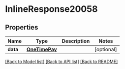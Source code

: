 # InlineResponse20058

## Properties
Name | Type | Description | Notes
------------ | ------------- | ------------- | -------------
**data** | [**OneTimePay**](OneTimePay.md) |  | [optional] 

[[Back to Model list]](../README.md#documentation-for-models) [[Back to API list]](../README.md#documentation-for-api-endpoints) [[Back to README]](../README.md)


